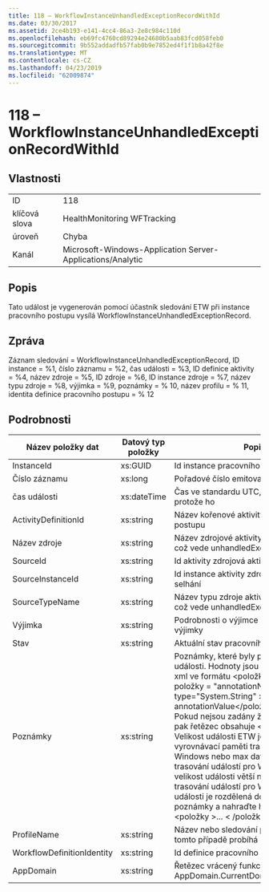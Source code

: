 ```yaml
---
title: 118 – WorkflowInstanceUnhandledExceptionRecordWithId
ms.date: 03/30/2017
ms.assetid: 2ce4b193-e141-4cc4-86a3-2e8c984c110d
ms.openlocfilehash: eb69fc4760cd89294e24680b5aab83fcd058feb0
ms.sourcegitcommit: 9b552addadfb57fab0b9e7852ed4f1f1b8a42f8e
ms.translationtype: MT
ms.contentlocale: cs-CZ
ms.lasthandoff: 04/23/2019
ms.locfileid: "62009874"
---
```

# <a name="118---workflowinstanceunhandledexceptionrecordwithid"></a>118 – WorkflowInstanceUnhandledExceptionRecordWithId
## <a name="properties"></a>Vlastnosti  
  
|||  
|-|-|  
|ID|118|  
|klíčová slova|HealthMonitoring WFTracking|  
|úroveň|Chyba|  
|Kanál|Microsoft-Windows-Application Server-Applications/Analytic|  
  
## <a name="description"></a>Popis  
 Tato událost je vygenerován pomocí účastník sledování ETW při instance pracovního postupu vysílá WorkflowInstanceUnhandledExceptionRecord.  
  
## <a name="message"></a>Zpráva  
 Záznam sledování = WorkflowInstanceUnhandledExceptionRecord, ID instance = %1, číslo záznamu = %2, čas události = %3, ID definice aktivity = %4, název zdroje = %5, ID zdroje = %6, ID instance zdroje = %7, název typu zdroje = %8, výjimka = %9, poznámky = % 10, název profilu = % 11, identita definice pracovního postupu = % 12  
  
## <a name="details"></a>Podrobnosti  
  
|Název položky dat|Datový typ položky|Popis|  
|--------------------|--------------------|-----------------|  
|InstanceId|xs:GUID|Id instance pracovního postupu|  
|Číslo záznamu|xs:long|Pořadové číslo emitovaný záznamu|  
|čas události|xs:dateTime|Čas ve standardu UTC, kdy události, protože ho|  
|ActivityDefinitionId|xs:string|Název kořenové aktivity v pracovním postupu|  
|Název zdroje|xs:string|Název zdrojové aktivity, které k chybě, což vede unhandledException|  
|SourceId|xs:string|Id aktivity zdrojová aktivita selhání|  
|SourceInstanceId|xs:string|Id instance aktivity zdrojová aktivita selhání|  
|SourceTypeName|xs:string|Název typu zdroje aktivity došlo k chybě, což vede unhandledException|  
|Výjimka|xs:string|Podrobnosti o výjimce pro neošetřené výjimky|  
|Stav|xs:string|Aktuální stav pracovního postupu.|  
|Poznámky|xs:string|Poznámky, které byly přidány k této události. Hodnoty jsou uloženy v elementu xml ve formátu \<položky >\< název položky = "annotationName" type="System.String" > annotationValue\</položky > \< /položky >. Pokud nejsou zadány žádné poznámky, pak řetězec obsahuje \<položky / >. Velikost události ETW je omezená velikost vyrovnávací paměti trasování událostí pro Windows nebo max datovou část události trasování událostí pro Windows. Pokud velikost události větší než omezení trasování událostí pro Windows, pak události je rozdělená do odstranit poznámky a nahraďte hodnoty anotace s \<položky >...  \< /položky >.|  
|ProfileName|xs:string|Název nebo sledování profil, který je v tomto případě probíhá emitovány|  
|WorkflowDefinitionIdentity|xs:string|Id definice pracovního postupu|  
|AppDomain|xs:string|Řetězec vrácený funkcí AppDomain.CurrentDomain.FriendlyName.|
